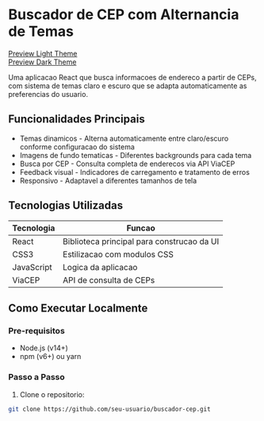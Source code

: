 # Buscador de CEP com Alternancia de Temas

[Preview Light Theme](https://via.placeholder.com/400x200/ffffff/000000?text=Tema+Claro)  
[Preview Dark Theme](https://via.placeholder.com/400x200/333333/ffffff?text=Tema+Escuro)

Uma aplicacao React que busca informacoes de endereco a partir de CEPs, com sistema de temas claro e escuro que se adapta automaticamente as preferencias do usuario.

## Funcionalidades Principais

- Temas dinamicos - Alterna automaticamente entre claro/escuro conforme configuracao do sistema
- Imagens de fundo tematicas - Diferentes backgrounds para cada tema
- Busca por CEP - Consulta completa de enderecos via API ViaCEP
- Feedback visual - Indicadores de carregamento e tratamento de erros
- Responsivo - Adaptavel a diferentes tamanhos de tela

## Tecnologias Utilizadas

| Tecnologia | Funcao |
|------------|--------|
| React | Biblioteca principal para construcao da UI |
| CSS3 | Estilizacao com modulos CSS |
| JavaScript | Logica da aplicacao |
| ViaCEP | API de consulta de CEPs |

## Como Executar Localmente

### Pre-requisitos

- Node.js (v14+)
- npm (v6+) ou yarn

### Passo a Passo

1. Clone o repositorio:
```bash
git clone https://github.com/seu-usuario/buscador-cep.git
